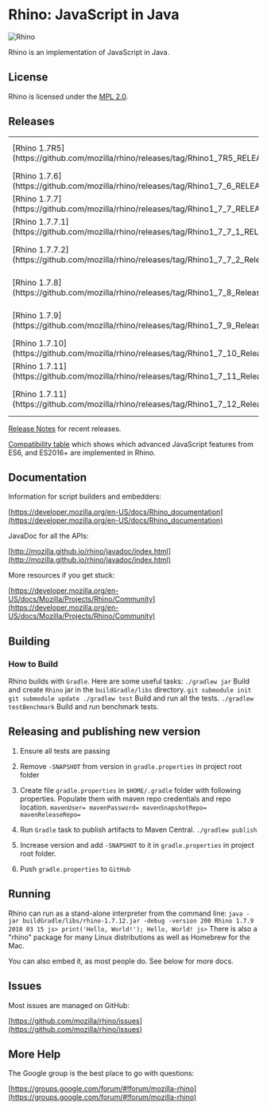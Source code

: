 # Rhino: JavaScript in Java

![Rhino](https://developer.mozilla.org/@api/deki/files/832/=Rhino.jpg)

Rhino is an implementation of JavaScript in Java.

## License

Rhino is licensed under the [MPL 2.0](./LICENSE.txt).

## Releases

<table>

<tbody>

<tr>

<td>[Rhino 1.7R5](https://github.com/mozilla/rhino/releases/tag/Rhino1_7R5_RELEASE)</td>

<td>January 29, 2015</td>

</tr>

<tr>

<td>[Rhino 1.7.6](https://github.com/mozilla/rhino/releases/tag/Rhino1_7_6_RELEASE)</td>

<td>April 15, 2015</td>

</tr>

<tr>

<td>[Rhino 1.7.7](https://github.com/mozilla/rhino/releases/tag/Rhino1_7_7_RELEASE)</td>

<td>June 17, 2015</td>

</tr>

<tr>

<td>[Rhino 1.7.7.1](https://github.com/mozilla/rhino/releases/tag/Rhino1_7_7_1_RELEASE)</td>

<td>February 2, 2016</td>

</tr>

<tr>

<td>[Rhino 1.7.7.2](https://github.com/mozilla/rhino/releases/tag/Rhino1_7_7_2_Release)</td>

<td>August 24, 2017</td>

</tr>

<tr>

<td>[Rhino 1.7.8](https://github.com/mozilla/rhino/releases/tag/Rhino1_7_8_Release)</td>

<td>January 22, 2018</td>

</tr>

<tr>

<td>[Rhino 1.7.9](https://github.com/mozilla/rhino/releases/tag/Rhino1_7_9_Release)</td>

<td>March 15, 2018</td>

</tr>

<tr>

<td>[Rhino 1.7.10](https://github.com/mozilla/rhino/releases/tag/Rhino1_7_10_Release)</td>

<td>April 9, 2018</td>

</tr>

<tr>

<td>[Rhino 1.7.11](https://github.com/mozilla/rhino/releases/tag/Rhino1_7_11_Release)</td>

<td>May 30, 2019</td>

</tr>

<tr>

<td>[Rhino 1.7.11](https://github.com/mozilla/rhino/releases/tag/Rhino1_7_12_Release)</td>

<td>January 13, 2020</td>

</tr>

</tbody>

</table>

[Release Notes](./RELEASE-NOTES.md) for recent releases.

[Compatibility table](http://mozilla.github.io/rhino/compat/engines.html) which shows which advanced JavaScript features from ES6, and ES2016+ are implemented in Rhino.

## Documentation

Information for script builders and embedders:

[https://developer.mozilla.org/en-US/docs/Rhino_documentation](https://developer.mozilla.org/en-US/docs/Rhino_documentation)

JavaDoc for all the APIs:

[http://mozilla.github.io/rhino/javadoc/index.html](http://mozilla.github.io/rhino/javadoc/index.html)

More resources if you get stuck:

[https://developer.mozilla.org/en-US/docs/Mozilla/Projects/Rhino/Community](https://developer.mozilla.org/en-US/docs/Mozilla/Projects/Rhino/Community)

## Building

### How to Build

Rhino builds with `Gradle`. Here are some useful tasks: `./gradlew jar` Build and create `Rhino` jar in the `buildGradle/libs` directory. `git submodule init git submodule update ./gradlew test` Build and run all the tests. `./gradlew testBenchmark` Build and run benchmark tests.

## Releasing and publishing new version

1.  Ensure all tests are passing
2.  Remove `-SNAPSHOT` from version in `gradle.properties` in project root folder
3.  Create file `gradle.properties` in `$HOME/.gradle` folder with following properties. Populate them with maven repo credentials and repo location. `mavenUser= mavenPassword= mavenSnapshotRepo= mavenReleaseRepo=`

4.  Run `Gradle` task to publish artifacts to Maven Central. `./gradlew publish`

5.  Increase version and add `-SNAPSHOT` to it in `gradle.properties` in project root folder.
6.  Push `gradle.properties` to `GitHub`

## Running

Rhino can run as a stand-alone interpreter from the command line: `java -jar buildGradle/libs/rhino-1.7.12.jar -debug -version 200 Rhino 1.7.9 2018 03 15 js> print('Hello, World!'); Hello, World! js>` There is also a "rhino" package for many Linux distributions as well as Homebrew for the Mac.

You can also embed it, as most people do. See below for more docs.

## Issues

Most issues are managed on GitHub:

[https://github.com/mozilla/rhino/issues](https://github.com/mozilla/rhino/issues)

## More Help

The Google group is the best place to go with questions:

[https://groups.google.com/forum/#!forum/mozilla-rhino](https://groups.google.com/forum/#!forum/mozilla-rhino)